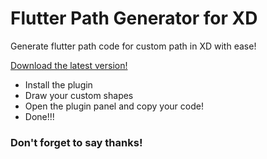 # Flutter Path Generator for XD
Generate flutter path code for custom path in XD with ease!

[Download the latest version!](https://github.com/meTowhid/flutter_path_generator_for_xd/raw/master/plugin)

* Install the plugin
* Draw your custom shapes
* Open the plugin panel and copy your code!
* Done!!!

### Don't forget to say thanks!
